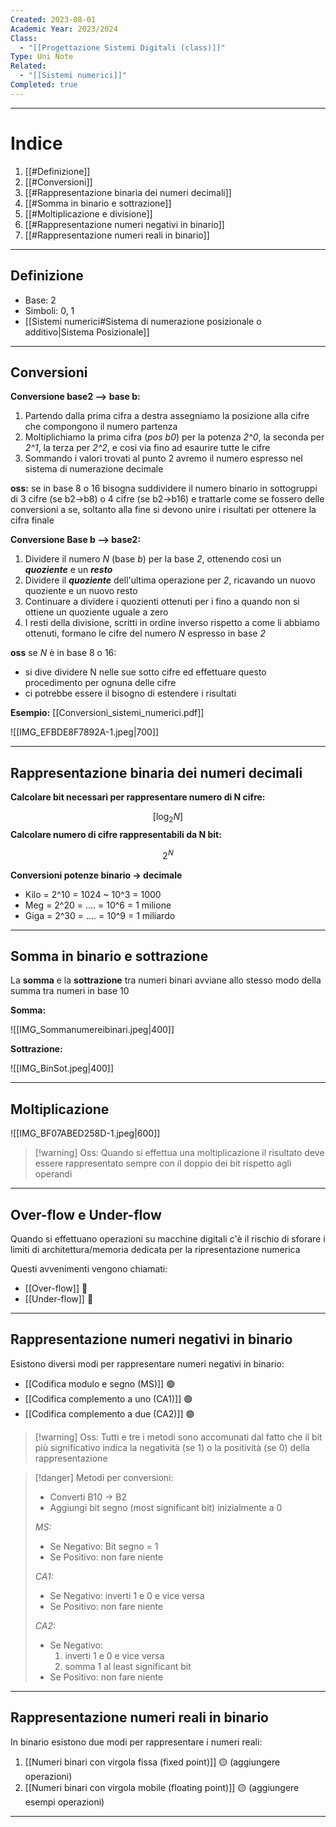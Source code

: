 ```yaml
---
Created: 2023-08-01
Academic Year: 2023/2024
Class:
  - "[[Progettazione Sistemi Digitali (class)]]"
Type: Uni Note
Related:
  - "[[Sistemi numerici]]"
Completed: true
---
```

---
# Indice
1. [[#Definizione]]
2. [[#Conversioni]]
3. [[#Rappresentazione binaria dei numeri decimali]]
4. [[#Somma in binario e sottrazione]]
5. [[#Moltiplicazione e divisione]]
6. [[#Rappresentazione numeri negativi in binario]]
7. [[#Rappresentazione numeri reali in binario]]

---
## Definizione
- Base: 2
- Simboli: 0, 1
- [[Sistemi numerici#Sistema di numerazione posizionale o additivo|Sistema Posizionale]]

---
## Conversioni
**Conversione base2 --> base b:**
1. Partendo dalla prima cifra a destra assegniamo la posizione alla cifre che compongono il numero partenza
2. ﻿﻿﻿Moltiplichiamo la prima cifra (*pos b0*) per la potenza *2^0*, la seconda per *2^1*, la terza per *2^2*, e cosi via fino ad esaurire tutte le cifre
3. ﻿﻿﻿Sommando i valori trovati al punto 2 avremo il numero espresso nel sistema di numerazione decimale

**oss:** se in base 8 o 16 bisogna suddividere il numero binario in sottogruppi di 3 cifre (se b2->b8) o 4 cifre (se b2->b16) e trattarle come se fossero delle conversioni a se, soltanto alla fine si devono unire i risultati per ottenere la cifra finale 

**Conversione Base b --> base2:**
1. ﻿﻿﻿Dividere il numero *N* (base *b*) per la base *2*, ottenendo così un ***quoziente*** e un ***resto***
2. ﻿﻿﻿Dividere il ***quoziente*** dell'ultima operazione per *2*, ricavando un nuovo quoziente e un nuovo resto
3. ﻿﻿﻿Continuare a dividere i quozienti ottenuti per i fino a quando non si ottiene un quoziente uguale a zero
4. ﻿﻿﻿I resti della divisione, scritti in ordine inverso rispetto a come li abbiamo ottenuti, formano le cifre del numero *N* espresso in base *2*

**oss** se *N* è in base 8 o 16:
- si dive dividere N nelle sue sotto cifre ed effettuare questo procedimento per ognuna delle cifre
-  ci potrebbe essere il bisogno di estendere i risultati

**Esempio:** [[Conversioni_sistemi_numerici.pdf]]

![[IMG_EFBDE8F7892A-1.jpeg|700]]

---
## Rappresentazione binaria dei numeri decimali
**Calcolare bit necessari per rappresentare numero di N cifre:**

$$ [\log_{2}{N}]$$
**Calcolare numero di cifre rappresentabili da N bit:**

$$2^N$$

**Conversioni potenze binario -> decimale**
- Kilo = 2^10 = 1024 ~ 10^3 = 1000
- Meg = 2^20 = .... = 10^6 = 1 milione
- Giga = 2^30 = .... = 10^9 = 1 miliardo

---
## Somma in binario e sottrazione
La **somma** e la **sottrazione** tra numeri binari avviane allo stesso modo della summa tra numeri in base 10

**Somma:**

![[IMG_Sommanumereibinari.jpeg|400]]

**Sottrazione:**

![[IMG_BinSot.jpeg|400]]

---
## Moltiplicazione

![[IMG_BF07ABED258D-1.jpeg|600]]

 >[!warning] Oss:
 >Quando si effettua una moltiplicazione il risultato deve essere rappresentato sempre con il doppio dei bit rispetto agli operandi

---
## Over-flow e Under-flow
Quando si effettuano operazioni su macchine digitali c'è il rischio di sforare i limiti di architettura/memoria dedicata per la ripresentazione  numerica

Questi avvenimenti vengono chiamati:
- [[Over-flow]]  🔴
- [[Under-flow]]  🔴

---
## Rappresentazione numeri negativi in binario
Esistono diversi modi per rappresentare numeri negativi in binario:
- [[Codifica modulo e segno (MS)]] 🟢
- [[Codifica complemento a uno (CA1)]]  🟢
- [[Codifica complemento a due (CA2)]] 🟢

>[!warning] Oss:
>Tutti e tre i metodi sono accomunati dal fatto che il bit più significativo indica la negatività (se 1) o la positività (se 0) della rappresentazione

>[!danger] Metodi per conversioni:
>- Converti B10 -> B2
>- Aggiungi bit segno (most significant bit) inizialmente a 0
>
>*MS:*
>- Se Negativo: Bit segno = 1
>- Se Positivo: non fare niente
>
>*CA1:*
>- Se Negativo: inverti 1 e 0 e vice versa
>- Se Positivo: non fare niente
>
>*CA2:*
>- Se Negativo: 
>	1. inverti 1 e 0 e vice versa
>	2. somma 1 al least significant bit
>- Se Positivo: non fare niente

---
## Rappresentazione numeri reali in binario
In binario esistono due modi per rappresentare i numeri reali:
1. [[Numeri binari con virgola fissa (fixed point)]]  🟡 (aggiungere operazioni)
2. [[Numeri binari con virgola mobile (floating point)]] 🟡 (aggiungere esempi operazioni)

---



